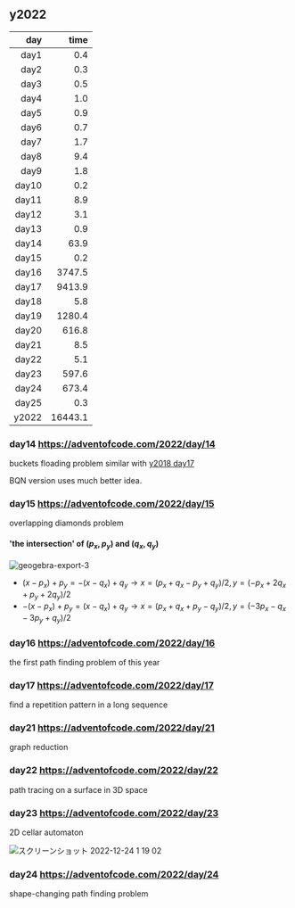 ## y2022

|   day |    time |
|------:|--------:|
| day1  |     0.4 |
| day2  |     0.3 |
| day3  |     0.5 |
| day4  |     1.0 |
| day5  |     0.9 |
| day6  |     0.7 |
| day7  |     1.7 |
| day8  |     9.4 |
| day9  |     1.8 |
| day10 |     0.2 |
| day11 |     8.9 |
| day12 |     3.1 |
| day13 |     0.9 |
| day14 |    63.9 |
| day15 |     0.2 |
| day16 |  3747.5 |
| day17 |  9413.9 |
| day18 |     5.8 |
| day19 |  1280.4 |
| day20 |   616.8 |
| day21 |     8.5 |
| day22 |     5.1 |
| day23 |   597.6 |
| day24 |   673.4 |
| day25 |     0.3 |
| y2022 | 16443.1 |

### day14 https://adventofcode.com/2022/day/14
buckets floading problem similar with [y2018 day17](https://adventofcode.com/2018/day/17)

BQN version uses much better idea.

### day15 https://adventofcode.com/2022/day/15
overlapping diamonds problem

#### 'the intersection' of $(p_x,p_y)$ and $(q_x,q_y)$
![geogebra-export-3](https://user-images.githubusercontent.com/997855/210023849-64c6c25b-8d7d-47c7-8f7d-72db4ea0e152.svg)

- $(x - p_x) + p_y = -(x - q_x) + q_y \longrightarrow x = (p_x + q_x - p_y + q_y)/2, y = (-p_x + 2q_x + p_y + 2q_y)/2$ 
- $-(x - p_x) + p_y = (x - q_x) + q_y \longrightarrow x = (p_x + q_x + p_y - q_y)/2, y = (-3p_x - q_x -3p_y + q_y)/2$

### day16 https://adventofcode.com/2022/day/16
the first path finding problem of this year

### day17 https://adventofcode.com/2022/day/17
find a repetition pattern in a long sequence

### day21 https://adventofcode.com/2022/day/21
graph reduction

### day22 https://adventofcode.com/2022/day/22
path tracing on a surface in 3D space

### day23 https://adventofcode.com/2022/day/23
2D cellar automaton

![スクリーンショット 2022-12-24 1 19 02](https://user-images.githubusercontent.com/997855/209366726-03437e6c-7eef-44dc-947f-7670eecd6129.png)

### day24 https://adventofcode.com/2022/day/24
shape-changing path finding problem








